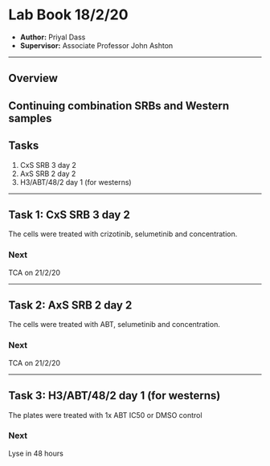 # Lab Book 18/2/20
- **Author:** Priyal Dass
- **Supervisor:** Associate Professor John Ashton
------------------------------------------------------------------
## Overview

 Continuing combination SRBs and Western samples
------------------------------------------------------------------
## Tasks

1. CxS SRB 3 day 2
2. AxS SRB 2 day 2
3. H3/ABT/48/2 day 1 (for westerns)


------------------------------------------------------------------
## Task 1: CxS SRB 3 day 2

The cells were treated with crizotinib, selumetinib and concentration.
### Next

TCA on 21/2/20

------------------------------------------------------------------
## Task 2: AxS SRB 2 day 2
The cells were treated with ABT, selumetinib and concentration.

### Next
TCA on 21/2/20

------------------------------------------------------------------
## Task 3: H3/ABT/48/2 day 1 (for westerns)

The plates were treated with 1x ABT IC50 or DMSO control

### Next
Lyse in 48 hours
